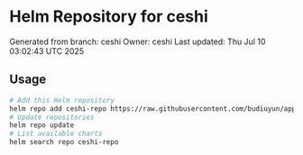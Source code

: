 # Helm Repository for ceshi
Generated from branch: ceshi
Owner: ceshi
Last updated: Thu Jul 10 03:02:43 UTC 2025

## Usage
```bash
# Add this Helm repository
helm repo add ceshi-repo https://raw.githubusercontent.com/budiuyun/appStore/helm-ceshi/
# Update repositories
helm repo update
# List available charts
helm search repo ceshi-repo
```
